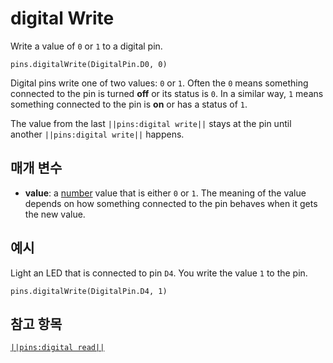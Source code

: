 # digital Write

Write a value of `0` or `1` to a digital pin.

```sig
pins.digitalWrite(DigitalPin.D0, 0)
```

Digital pins write one of two values: `0` or `1`. Often the `0` means something connected to the pin is turned **off** or its status is `0`. In a similar way, `1` means something connected to the pin is **on** or has a status of `1`.

The value from the last `||pins:digital write||` stays at the pin until another `||pins:digital write||` happens.

## 매개 변수

* **value**: a [number](/types/number) value that is either `0` or `1`. The meaning of the value depends on how something connected to the pin behaves when it gets the new value.

## 예시

Light an LED that is connected to pin `D4`. You write the value `1` to the pin.

```blocks
pins.digitalWrite(DigitalPin.D4, 1)
```

## 참고 항목

[`||pins:digital read||`](/reference/pins/digital-read)